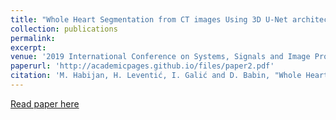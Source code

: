 ```yaml
---
title: "Whole Heart Segmentation from CT images Using 3D U-Net architecture"
collection: publications
permalink: 
excerpt: 
venue: '2019 International Conference on Systems, Signals and Image Processing (IWSSIP)'
paperurl: 'http://academicpages.github.io/files/paper2.pdf'
citation: 'M. Habijan, H. Leventić, I. Galić and D. Babin, "Whole Heart Segmentation from CT images Using 3D U-Net architecture," 2019 International Conference on Systems, Signals and Image Processing (IWSSIP), 2019, pp. 121-126, doi: 10.1109/IWSSIP.2019.8787253.'
---
```


[Read paper here](http://dx.doi.org/10.1109/iwssip.2019.8787253)

